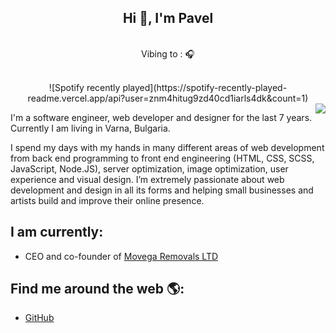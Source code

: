 <div align="center" width="50">
<h2 align="center">Hi 👋, I'm Pavel</h2>
<br> Vibing to : 🎧  </strong></p><br>
![Spotify recently played](https://spotify-recently-played-readme.vercel.app/api?user=znm4hitug9zd40cd1iarls4dk&count=1) 
 <br>
</div>

<img align="right" src="https://github-readme-stats.vercel.app/api?username=perov93&hide_title=false">

I'm a software engineer, web developer and designer for the last 7 years. Currently I am living in Varna, Bulgaria.

I spend my days with my hands in many different areas of web development from back end programming to front end engineering (HTML, CSS, SCSS, JavaScript, Node.JS), server optimization, image optimization, user experience and visual design. I’m extremely passionate about web development and design in all its forms and helping small businesses and artists build and improve their online presence.

## I am currently:
 - CEO and co-founder of [Movega Removals LTD](https://www.movega.co.uk)
## Find me around the web 🌎:
 - [GitHub](https://github.com/perov93)
